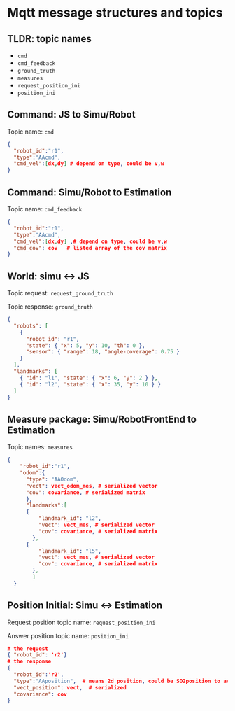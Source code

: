 # Mqtt message structures and topics

## TLDR: topic names

- `cmd`
- `cmd_feedback`
- `ground_truth`
- `measures`
- `request_position_ini`
- `position_ini`

## Command: JS to Simu/Robot

Topic name: `cmd`

```json
{
  "robot_id":"r1",
  "type":"AAcmd",
  "cmd_vel":[dx,dy] # depend on type, could be v,w
}
```

## Command: Simu/Robot to Estimation

Topic name: `cmd_feedback`

```json
{
  "robot_id":"r1",
  "type":"AAcmd",
  "cmd_vel":[dx,dy] ,# depend on type, could be v,w
  "cmd_cov": cov   # listed array of the cov matrix
}
```

## World: simu <-> JS

Topic request: `request_ground_truth`

Topic response: `ground_truth`

```json
{
  "robots": [
    {
      "robot_id": "r1",
      "state": { "x": 5, "y": 10, "th": 0 },
      "sensor": { "range": 18, "angle-coverage": 0.75 }
    }
  ],
  "landmarks": [
    { "id": "l1", "state": { "x": 6, "y": 2 } },
    { "id": "l2", "state": { "x": 35, "y": 10 } }
  ]
}
```

## Measure package: Simu/RobotFrontEnd to Estimation

Topic names: `measures`

```json
{
    "robot_id":"r1",
    "odom":{
      "type": "AAOdom",
      "vect": vect_odom_mes, # serialized vector
      "cov": covariance, # serialized matrix
      },
      "landmarks":[
      {
          "landmark_id": "l2",
          "vect": vect_mes, # serialized vector
          "cov": covariance, # serialized matrix
        },
      {
          "landmark_id": "l5",
          "vect": vect_mes, # serialized vector
          "cov": covariance, # serialized matrix
        },
        ]
  }
```

## Position Initial: Simu <-> Estimation

Request position topic name: `request_position_ini`

Answer position topic name: `position_ini`

```json
# the request
{ "robot_id": 'r2'}
# the response
{
  "robot_id":'r2',
  "type":"AAposition",  # means 2d position, could be SO2position to account for orientation
  "vect_position": vect,  # serialized
  "covariance": cov
}
```
